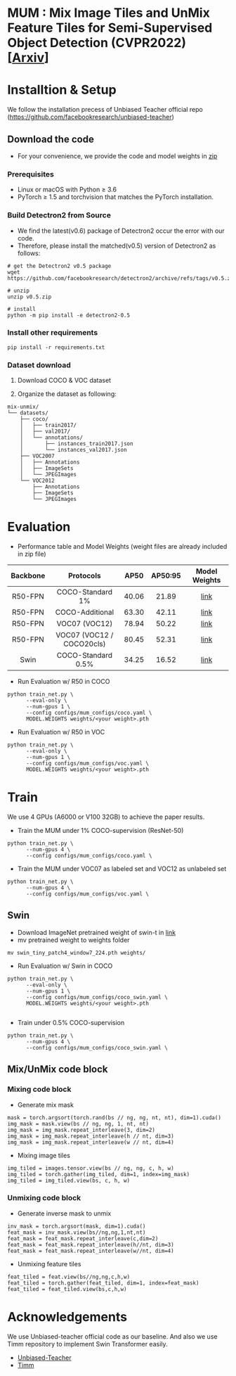 # MUM : Mix Image Tiles and UnMix Feature Tiles for Semi-Supervised Object Detection (CVPR2022) [[Arxiv](https://arxiv.org/abs/2111.10958)]




# Installtion & Setup
We follow the installation precess of Unbiased Teacher official repo (https://github.com/facebookresearch/unbiased-teacher)

## Download the code
- For your convenience, we provide the code and model weights in [zip](https://drive.google.com/file/d/18AS8by_YOpQwQURgQelIFl8WqHgteiJt/view?usp=sharing)

### Prerequisites

- Linux or macOS with Python ≥ 3.6
- PyTorch ≥ 1.5 and torchvision that matches the PyTorch installation.

### Build Detectron2 from Source
- We find the latest(v0.6) package of Detectron2 occur the error with our code.
- Therefore, please install the matched(v0.5) version of Detectron2 as follows:

```shell
# get the Detectron2 v0.5 package
wget https://github.com/facebookresearch/detectron2/archive/refs/tags/v0.5.zip

# unzip
unzip v0.5.zip

# install
python -m pip install -e detectron2-0.5

```


### Install other requirements
```shell
pip install -r requirements.txt
```

### Dataset download

1. Download COCO & VOC dataset

2. Organize the dataset as following:

```shell
mix-unmix/
└── datasets/
    ├── coco/
    │   ├── train2017/
    │   ├── val2017/
    │   └── annotations/
    │   	├── instances_train2017.json
    │   	└── instances_val2017.json
    ├── VOC2007
    │   ├── Annotations
    │   ├── ImageSets
    │   └── JPEGImages
    └── VOC2012
        ├── Annotations
        ├── ImageSets
        └── JPEGImages

```
# Evaluation
- Performance table and Model Weights (weight files are already included in zip file)

|  Backbone  | Protocols |         AP50  |  AP50:95      |                                       Model Weights                                        |
| :-----: | :---------: | :---: | :---: | :----------------------------------------------------------------------------------------: |
| R50-FPN |     COCO-Standard 1%       | 40.06 | 21.89 | [link](https://drive.google.com/file/d/1NxHjtz4ioFnCfRJSxskqP_zkbnWVnIeu/view?usp=sharing) |
| R50-FPN |     COCO-Additional       |  63.30 | 42.11 | [link](https://drive.google.com/file/d/1GhQlkurzdRAngdMp6Ut492TYD2AN20XB/view?usp=sharing) |
| R50-FPN |     VOC07 (VOC12)       |  78.94  | 50.22 | [link](https://drive.google.com/file/d/1HVAMThGp9SR5BpmQEBFautuF_pQlkkQW/view?usp=sharing) |
| R50-FPN |     VOC07 (VOC12 / COCO20cls)  | 80.45 | 52.31 | [link](https://drive.google.com/file/d/1Ywlnnxfi3fYwZK5jZKY7a8E7R0KP1SUs/view?usp=sharing) |
| Swin    |     COCO-Standard 0.5%    | 34.25 | 16.52 | [link](https://drive.google.com/file/d/1EsHK3FRCzBlt-pcaIf93agfxdQJE6Idz/view?usp=sharing) |


- Run Evaluation w/ R50 in COCO
```shell
python train_net.py \
      --eval-only \
      --num-gpus 1 \
      --config configs/mum_configs/coco.yaml \
      MODEL.WEIGHTS weights/<your weight>.pth
```

- Run Evaluation w/ R50 in VOC
```shell
python train_net.py \
      --eval-only \
      --num-gpus 1 \
      --config configs/mum_configs/voc.yaml \
      MODEL.WEIGHTS weights/<your weight>.pth
```

# Train
We use 4 GPUs (A6000 or V100 32GB) to achieve the paper results.   
- Train the MUM under 1% COCO-supervision (ResNet-50)
```shell
python train_net.py \
      --num-gpus 4 \
      --config configs/mum_configs/coco.yaml \
```

- Train the MUM under VOC07 as labeled set and VOC12 as unlabeled set
```shell
python train_net.py \
      --num-gpus 4 \
      --config configs/mum_configs/voc.yaml \
```

## Swin 
- Download ImageNet pretrained weight of swin-t in [link](https://drive.google.com/file/d/1j95KPUoVl1PK49yxpQOvigKHcl2eTt5B/view?usp=sharing)
- mv pretrained weight to weights folder
```shell
mv swin_tiny_patch4_window7_224.pth weights/
```

- Run Evaluation w/ Swin in COCO
```shell
python train_net.py \
      --eval-only \
      --num-gpus 1 \
      --config configs/mum_configs/coco_swin.yaml \
      MODEL.WEIGHTS weights/<your weight>.pth
      
```

- Train under 0.5% COCO-supervision
```shell
python train_net.py \
      --num-gpus 4 \
      --config configs/mum_configs/coco_swin.yaml \
```

## Mix/UnMix code block

### Mixing code block
- Generate mix mask 
```shell
mask = torch.argsort(torch.rand(bs // ng, ng, nt, nt), dim=1).cuda()
img_mask = mask.view(bs // ng, ng, 1, nt, nt)
img_mask = img_mask.repeat_interleave(3, dim=2)
img_mask = img_mask.repeat_interleave(h // nt, dim=3)
img_mask = img_mask.repeat_interleave(w // nt, dim=4)
```

- Mixing image tiles
```shell
img_tiled = images.tensor.view(bs // ng, ng, c, h, w)
img_tiled = torch.gather(img_tiled, dim=1, index=img_mask)
img_tiled = img_tiled.view(bs, c, h, w)
```

### Unmixing  code block

- Generate inverse mask to unmix
```shell
inv_mask = torch.argsort(mask, dim=1).cuda()
feat_mask = inv_mask.view(bs//ng,ng,1,nt,nt)
feat_mask = feat_mask.repeat_interleave(c,dim=2)
feat_mask = feat_mask.repeat_interleave(h//nt, dim=3)
feat_mask = feat_mask.repeat_interleave(w//nt, dim=4)
```

- Unmixing feature tiles
```shell
feat_tiled = feat.view(bs//ng,ng,c,h,w)
feat_tiled = torch.gather(feat_tiled, dim=1, index=feat_mask)
feat_tiled = feat_tiled.view(bs,c,h,w)
```

# Acknowledgements
We use Unbiased-teacher official code as our baseline. 
And also we use Timm repository to implement Swin Transformer easily.
- [Unbiased-Teacher](https://github.com/facebookresearch/unbiased-teacher)
- [Timm](https://github.com/rwightman/pytorch-image-models)
